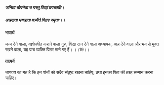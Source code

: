 ##### जनिता चोपनेता च यस्तु विद्यां प्रयच्छति।
##### अन्नदाता भयत्राता पञ्चैते पितरः स्मृताः।। 

#### भावार्थ

जन्म देने वाला, यज्ञोपवीत कराने वाला गुरु, विद्या दान देने वाला अध्यापक, अन्न देने वाला और भय से मुक्त रखने वाला, यह पांच व्यक्ति पितर माने गए हैं। ।।19।।

#### तात्पर्य

चाणक्य का मत है कि इन पांचों को सदैव संतुष्ट रखना चाहिए, तथा इनका पिता की तरह सम्मान करना चाहिए।